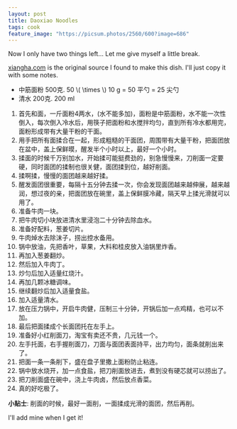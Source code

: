 ```yaml
---
layout: post
title: Daoxiao Noodles
tags: cook
feature_image: "https://picsum.photos/2560/600?image=686"
---
```


Now I only have two things left... Let me give myself a little break.

[xiangha.com](https://www.xiangha.com/caipu/91521660.html) is the original source I found to make this dish.
I'll just copy it with some notes.

- 中筋面粉 500克. 50 &#92;( \times &#92;) 10 g = 50 平勺 = 25 尖勺
- 清水 200克. 200 ml

1. 首先和面，一斤面粉4两水，(水不能多加)，面粉是中筋面粉，水不能一次性倒入，每次倒入冷水后，用筷子把面粉和水搅拌均匀，直到所有冷水都用完，面粉形成带有大量干粉的干面。
2. 用手把所有面揉合在一起，形成粗糙的干面团，周围带有大量干粉，把面团放在盆中，盖上保鲜暯，醒发半个小时以上，最好一个小时。
3. 揉面的时候千万别加水，开始揉可能挺费劲的，别急慢慢来，刀削面一定要硬，同时面团的揉制也很关健，面团揉到位，越好削面。
4. 揉啊揉，慢慢的面团越来越好揉。
5. 醒发面团很重要，每隔十五分钟去揉一次，你会发现面团越来越伸展，越来越润，想过夜的亲，把面团放在碗里，盖上保鲜膜冷藏，隔天早上揉光滑就可以用了。
6. 准备牛肉一块。
7. 把牛肉切小块放进清水里浸泡二十分钟去除血水。
8. 准备好配料，葱姜切片。
9. 牛肉焯水去除沫子，捞出控水备用。
10. 锅中放油，先把香叶，草果，大料和桂皮放入油锅里炸香。
11. 再加入葱姜翻炒。
12. 然后加入牛肉丁。
13. 炒匀后加入适量红烧汁。
14. 再加几颗冰糖调味。
15. 继续翻炒后加入适量食盐。
16. 加入适量清水。
17. 放在压力锅中，开启牛肉健，压制三十分钟，开锅后加一点鸡精，也可以不加。
18. 最后把面揉成个长面团托在左手上。
19. 准备好小红削面刀，淘宝有卖还不贵，几元钱一个。
20. 左手托面，右手握削面刀，刀面与面团表面持平，出力均匀，面条就削出来了。
21. 把面一条一条削下，盛在盘子里撒上面粉防止粘连。
22. 锅中放水烧开，加一点食盐，把刀削面放进去，煮到没有硬芯就可以捞出了。
23. 把刀削面盛在碗中，浇上牛肉卤，然后放点香菜。
24. 真的好吃极了。

**小贴士**: 削面的时候，最好一面削，一面揉成光滑的面团，然后再削。

I'll add mine when I get it!
